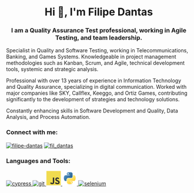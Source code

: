 <h1 align="center">Hi 👋, I'm Filipe Dantas</h1>
<h3 align="center">I am a Quality Assurance Test professional, working in Agile Testing, and team leadership.</h3>

Specialist in Quality and Software Testing, working in Telecommunications, Banking, and Games Systems. Knowledgeable in project management methodologies such as Kanban, Scrum, and Agile, technical development tools, systemic and strategic analysis.

Professional with over 13 years of experience in Information Technology and Quality Assurance, specializing in digital communication. Worked with major companies like SKY, Callflex, Keeggo, and Ortiz Games, contributing significantly to the development of strategies and technology solutions.

Constantly enhancing skills in Software Development and Quality, Data Analysis, and Process Automation.

<h3 align="left">Connect with me:</h3>
<p align="left">
<a href="https://linkedin.com/in/filipe-dantas" target="blank"><img align="center" src="https://raw.githubusercontent.com/rahuldkjain/github-profile-readme-generator/master/src/images/icons/Social/linked-in-alt.svg" alt="filipe-dantas" height="30" width="40" /></a>
<a href="https://instagram.com/fil_dantas" target="blank"><img align="center" src="https://raw.githubusercontent.com/rahuldkjain/github-profile-readme-generator/master/src/images/icons/Social/instagram.svg" alt="fil_dantas" height="30" width="40" /></a>
</p>

<h3 align="left">Languages and Tools:</h3>
<p align="left"> <a href="https://www.cypress.io" target="_blank" rel="noreferrer"> <img src="https://raw.githubusercontent.com/simple-icons/simple-icons/6e46ec1fc23b60c8fd0d2f2ff46db82e16dbd75f/icons/cypress.svg" alt="cypress" width="40" height="40"/> </a> <a href="https://git-scm.com/" target="_blank" rel="noreferrer"> <img src="https://www.vectorlogo.zone/logos/git-scm/git-scm-icon.svg" alt="git" width="40" height="40"/> </a> <a href="https://developer.mozilla.org/en-US/docs/Web/JavaScript" target="_blank" rel="noreferrer"> <img src="https://raw.githubusercontent.com/devicons/devicon/master/icons/javascript/javascript-original.svg" alt="javascript" width="40" height="40"/> </a> <a href="https://www.python.org" target="_blank" rel="noreferrer"> <img src="https://raw.githubusercontent.com/devicons/devicon/master/icons/python/python-original.svg" alt="python" width="40" height="40"/> </a> <a href="https://www.selenium.dev" target="_blank" rel="noreferrer"> <img src="https://raw.githubusercontent.com/detain/svg-logos/780f25886640cef088af994181646db2f6b1a3f8/svg/selenium-logo.svg" alt="selenium" width="40" height="40"/> </a> </p>
